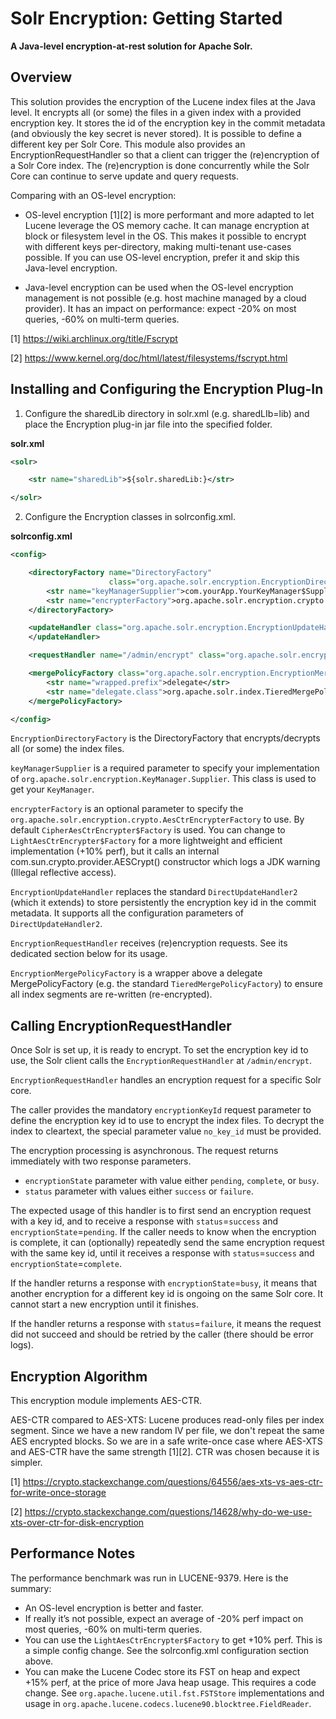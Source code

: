 # Solr Encryption: Getting Started

**A Java-level encryption-at-rest solution for Apache Solr.**

## Overview

This solution provides the encryption of the Lucene index files at the Java level.
It encrypts all (or some) the files in a given index with a provided encryption key.
It stores the id of the encryption key in the commit metadata (and obviously the
key secret is never stored). It is possible to define a different key per Solr Core.
This module also provides an EncryptionRequestHandler so that a client can trigger
the (re)encryption of a Solr Core index. The (re)encryption is done concurrently
while the Solr Core can continue to serve update and query requests.

Comparing with an OS-level encryption:

- OS-level encryption [1][2] is more performant and more adapted to let Lucene
leverage the OS memory cache. It can manage encryption at block or filesystem
level in the OS. This makes it possible to encrypt with different keys per-directory,
making multi-tenant use-cases possible.
If you can use OS-level encryption, prefer it and skip this Java-level encryption.

- Java-level encryption can be used when the OS-level encryption management is
not possible (e.g. host machine managed by a cloud provider). It has an impact
on performance: expect -20% on most queries, -60% on multi-term queries.

[1] https://wiki.archlinux.org/title/Fscrypt

[2] https://www.kernel.org/doc/html/latest/filesystems/fscrypt.html

## Installing and Configuring the Encryption Plug-In

1. Configure the sharedLib directory in solr.xml (e.g. sharedLIb=lib) and place
the Encryption plug-in jar file into the specified folder.

**solr.xml**

```xml
<solr>

    <str name="sharedLib">${solr.sharedLib:}</str>

</solr>
```

2. Configure the Encryption classes in solrconfig.xml.

**solrconfig.xml**

```xml
<config>

    <directoryFactory name="DirectoryFactory"
                      class="org.apache.solr.encryption.EncryptionDirectoryFactory">
        <str name="keyManagerSupplier">com.yourApp.YourKeyManager$Supplier</str>
        <str name="encrypterFactory">org.apache.solr.encryption.crypto.CipherAesCtrEncrypter$Factory</str>
    </directoryFactory>

    <updateHandler class="org.apache.solr.encryption.EncryptionUpdateHandler">
    </updateHandler>

    <requestHandler name="/admin/encrypt" class="org.apache.solr.encryption.EncryptionRequestHandler"/>

    <mergePolicyFactory class="org.apache.solr.encryption.EncryptionMergePolicyFactory">
        <str name="wrapped.prefix">delegate</str>
        <str name="delegate.class">org.apache.solr.index.TieredMergePolicyFactory</str>
    </mergePolicyFactory>

</config>
```

`EncryptionDirectoryFactory` is the DirectoryFactory that encrypts/decrypts all (or some) the index files.

`keyManagerSupplier` is a required parameter to specify your implementation of
`org.apache.solr.encryption.KeyManager.Supplier`. This class is used to get your `KeyManager`.

`encrypterFactory` is an optional parameter to specify the `org.apache.solr.encryption.crypto.AesCtrEncrypterFactory`
to use. By default `CipherAesCtrEncrypter$Factory` is used. You can change to `LightAesCtrEncrypter$Factory` for a
more lightweight and efficient implementation (+10% perf), but it calls an internal com.sun.crypto.provider.AESCrypt()
constructor which logs a JDK warning (Illegal reflective access).

`EncryptionUpdateHandler` replaces the standard `DirectUpdateHandler2` (which it extends) to store persistently the
encryption key id in the commit metadata. It supports all the configuration parameters of `DirectUpdateHandler2`.

`EncryptionRequestHandler` receives (re)encryption requests. See its dedicated section below for its usage.

`EncryptionMergePolicyFactory` is a wrapper above a delegate MergePolicyFactory (e.g. the standard
`TieredMergePolicyFactory`) to ensure all index segments are re-written (re-encrypted).

## Calling EncryptionRequestHandler

Once Solr is set up, it is ready to encrypt. To set the encryption key id to use, the Solr client
calls the `EncryptionRequestHandler` at `/admin/encrypt`.

`EncryptionRequestHandler` handles an encryption request for a specific Solr core.

The caller provides the mandatory `encryptionKeyId` request parameter to define the encryption
key id to use to encrypt the index files. To decrypt the index to cleartext, the special parameter
value `no_key_id` must be provided.

The encryption processing is asynchronous. The request returns immediately with two response parameters.
- `encryptionState` parameter with value either `pending`, `complete`, or `busy`.
- `status` parameter with values either `success` or `failure`.

The expected usage of this handler is to first send an encryption request with a key id, and to receive
a response with `status`=`success` and `encryptionState`=`pending`. If the caller needs to know when the
encryption is complete, it can (optionally) repeatedly send the same encryption request with the same key id,
until it receives a response with `status`=`success` and `encryptionState`=`complete`.

If the handler returns a response with `encryptionState`=`busy`, it means that another encryption for a
different key id is ongoing on the same Solr core. It cannot start a new encryption until it finishes.

If the handler returns a response with `status`=`failure`, it means the request did not succeed and should be
retried by the caller (there should be error logs).

## Encryption Algorithm

This encryption module implements AES-CTR.

AES-CTR compared to AES-XTS:
Lucene produces read-only files per index segment. Since we have a new random IV per file, we don't repeat
the same AES encrypted blocks. So we are in a safe write-once case where AES-XTS and AES-CTR have the same
strength [1][2]. CTR was chosen because it is simpler.

[1] https://crypto.stackexchange.com/questions/64556/aes-xts-vs-aes-ctr-for-write-once-storage

[2] https://crypto.stackexchange.com/questions/14628/why-do-we-use-xts-over-ctr-for-disk-encryption

## Performance Notes

The performance benchmark was run in LUCENE-9379. Here is the summary:

- An OS-level encryption is better and faster.
- If really it’s not possible, expect an average of -20% perf impact on most queries, -60% on multi-term queries.
- You can use the `LightAesCtrEncrypter$Factory` to get +10% perf. This is a simple config change. See the
solrconfig.xml configuration section above.
- You can make the Lucene Codec store its FST on heap and expect +15% perf, at the price of more Java heap usage.
This requires a code change. See `org.apache.lucene.util.fst.FSTStore` implementations and usage in
`org.apache.lucene.codecs.lucene90.blocktree.FieldReader`.